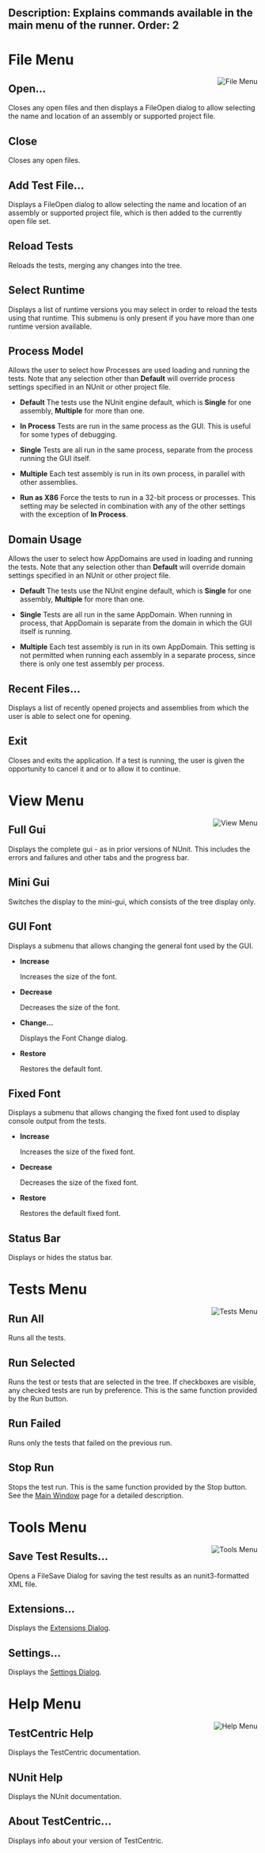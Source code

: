 Description: Explains commands available in the main menu of the runner.
Order: 2
---
<!-- Page-specific styles -->
<style>
    h1 {clear: both}
    img {float: right; margin-left: 20px; margin-bottom: 20px}
</style>

# File Menu

![File Menu](/testcentric-gui/assets/img/filemenu.png)

<!---#### New Project...
Closes any open project, prompting the user to save it if it has been changed and then opens a
FileSave dialog to allow selecting the name and location of the new project.

## Open Project...
Closes any open project, prompting the user to save it if it has been changed and then opens a
FileOpen dialog to allow selecting the name and location of an assembly or a test project.--->

## Open...

Closes any open files and then displays a FileOpen dialog to allow selecting the name and location
of an assembly or supported project file.

## Close

Closes any open files.
<!---Closes any open project, prompting the user to save it if it has been changed.--->

## Add Test File...

Displays a FileOpen dialog to allow selecting the name and location of an assembly or
supported project file, which is then added to the currently open file set.

<!---## Save
Saves the currently open project. Opens the Save As dialog if this is the first time the project
is being saved.

## Save As...
Opens a FileSave dialog to allow specifying the name and location to which the project
should be saved.

## Reload Project
Completely reloads the current project by closing and re-opening it.--->

## Reload Tests

Reloads the tests, merging any changes into the tree.

## Select Runtime

Displays a list of runtime versions you may select in order to reload
the tests using that runtime. This submenu is only present if you have
more than one runtime version available.

## Process Model
Allows the user to select how Processes are used loading and running the tests. Note that any selection other than **Default** will override process settings specified in an NUnit or other project file.

* **Default**
The tests use the NUnit engine default, which is **Single** for one assembly, **Multiple** for more than one.

* **In Process**
Tests are run in the same process as the GUI. This is useful for some types of debugging.

* **Single**
Tests are all run in the same process, separate from the process running the GUI itself.

* **Multiple**
Each test assembly is run in its own process, in parallel with other assemblies.

* **Run as X86**
Force the tests to run in a 32-bit process or processes. This setting may be selected in combination with any of the other settings with the exception of **In Process**.

## Domain Usage
Allows the user to select how AppDomains are used in loading and running the tests. Note that any selection other than **Default** will override domain settings specified in an NUnit or other project file.

* **Default**
The tests use the NUnit engine default, which is **Single** for one assembly, **Multiple** for more than one.

* **Single**
Tests are all run in the same AppDomain. When running in process, that AppDomain is separate from the domain in which the GUI itself is running.

* **Multiple**
Each test assembly is run in its own AppDomain. This setting is not permitted when running each assembly in a separate process, since there is only one test assembly per process.

## Recent Files...
Displays a list of recently opened projects and assemblies from which the user is able to select one for opening.

## Exit
Closes and exits the application. If a test is running, the user is given the opportunity to
cancel it and or to allow it to continue.
<!---If the open project has any pending changes, the user
is given the opportunity to save it--->

# View Menu

![View Menu](/testcentric-gui/assets/img/viewmenu.png)

## Full Gui
Displays the complete gui - as in prior versions of NUnit. This includes the
   errors and failures and other tabs and the progress bar.
   
## Mini Gui
Switches the display to the mini-gui, which consists of the tree display only.

## GUI Font
Displays a submenu that allows changing the general font used by the GUI.

 * **Increase**

   Increases the size of the font.

 * **Decrease**

   Decreases the size of the font.

 * **Change...**

   Displays the Font Change dialog.

 * **Restore**

   Restores the default font.

## Fixed Font
Displays a submenu that allows changing the fixed font used to display
console output from the tests.

 * **Increase**

   Increases the size of the fixed font.</p>

 * **Decrease**

   Decreases the size of the fixed font.

 * **Restore**

   Restores the default fixed font.

<!---<h4>Assembly Details...</h4>
<p>Displays information about loaded test assemblies.</p>--->

## Status Bar
Displays or hides the status bar.

# Tests Menu

![Tests Menu](/testcentric-gui/assets/img/testsmenu.png)

## Run All

Runs all the tests.

## Run Selected

Runs the test or tests that are selected in the tree. If checkboxes are visible,
any checked tests are run by preference. This is the same function provided by
the Run button.

## Run Failed

Runs only the tests that failed on the previous run.

## Stop Run

Stops the test run. This is the same function provided by the Stop button. See
the [Main Window](/testcentric-gui/docs/main-window.html) page for a detailed description.

# Tools Menu

![Tools Menu](/testcentric-gui/assets/img/toolsmenu.png)

<!---<h4>Test Assemblies...</h4>
<p>Displays information about loaded test assemblies.</p>

<h4>Save Results as XML...</h4>--->

## Save Test Results...
Opens a FileSave Dialog for saving the test results as an nunit3-formatted XML file.

<!---<h4>Exception Details...</h4>
<p>Displays detailed information about the last exception.</p>

<h4>Open Log Directory...</h4>
<p>Opens the directory containing logs.--->

## Extensions...

Displays the [Extensions Dialog](/testcentric-gui/docs/extensions-dialog.html).

## Settings...

Displays the [Settings Dialog](/testcentric-gui/docs/settings-dialog.html).

# Help Menu

![Help Menu](/testcentric-gui/assets/img/helpmenu.png)

## TestCentric Help

Displays the TestCentric documentation.

## NUnit Help

Displays the NUnit documentation.

## About TestCentric...

Displays info about your version of TestCentric.
